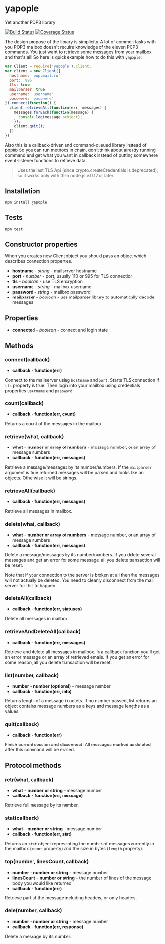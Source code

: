 # yapople
Yet another POP3 library

[![Build Status](https://travis-ci.org/agsh/yapople.png)](https://travis-ci.org/agsh/yapople)
[![Coverage Status](https://coveralls.io/repos/agsh/yapople/badge.svg?branch=master)](https://coveralls.io/r/agsh/yapople?branch=master)

The design propose of the library is simplicity. A lot of common tasks with you POP3 mailbox doesn't require knowledge of
the eleven POP3 commands. You just want to retrieve some messages from your mailbox and that's all! So here is quick
example how to do this with `yapople`:

```javascript
var Client = require('yapople').Client;
var client = new Client({
  hostname: 'pop.mail.ru'
  port:  995
  tls: true
  mailparser: true
  username: 'username'
  password: 'password'
}).connect(function() {
  client.retrieveAll(function(err, messages) {
    messages.forEach(function(message) {
      console.log(message.subject);
    });
    client.quit();
  })
})
```

Also this is a callback-driven and command-queued library instead of [poplib](https://github.com/ditesh/node-poplib)
So you can run methods in chain, don't think about already running command and get what you want in callback instead of
putting somewhere event-listener functions to retrieve data.

> Uses the last TLS Api (since crypto.createCredentials is deprecated),
> so it works only with then node.js v.0.12 or later.

## Installation
`npm install yapople`

## Tests
`npm test`

## Constructor properties
When you creates new Client object you should pass an object which describes connection properties.

* **hostname** - _string_ - mailserver hostname
* **port** - _number_ - port, usually 110 or 995 for TLS connection
* **tls** - _boolean_ - use TLS encryption
* **username** - _string_ - mailbox username
* **password** - _string_ - mailbox password
* **mailparser** - _boolean_ - use [mailparser](https://github.com/andris9/mailparser) library to automatically decode messages

## Properties

* **connected** - _boolean_ - connect and login state

## Methods

### connect(callback)
- **callback** - __function(err)__

Connect to the mailserver using `hostname` and `port`. Starts TLS connection if `tls` property is true.
Then login into your mailbox using credentials properties `username` and `password`.

### count(callback)
- **callback** - __function(err, count)__

Returns a count of the messages in the mailbox

### retrieve(what, callback)
- **what** - __number or array of numbers__ - message number, or an array of message numbers
- **callback** - __function(err, messages)__

Retrieve a message/messages by its number/numbers. If the `mailparser` argument is true returned messages will be parsed
and looks like an objects. Otherwise it will be strings.

### retrieveAll(callback)
- **callback** - __function(err, messages)__

Retrieve all messages in mailbox.

### delete(what, callback)
- **what** - __number or array of numbers__ - message number, or an array of message numbers
- **callback** - __function(err, messages)__

Delete a message/messages by its number/numbers.
If you delete several messages and get an error for some message, all you delete transaction will be reset.

Note that if your connection to the server is broken at all then the messages will not actually be deleted.
You need to cleanly disconnect from the mail server for this to happen.

### deleteAll(callback)
- **callback** - __function(err, statuses)__

Delete all messages in mailbox.

### retrieveAndDeleteAll(callback)
- **callback** - __function(err, messages)__

Retrieve and delete all messages in mailbox. In a callback function you'll get an error message or an array of
retrieved emails. If you get an error for some reason, all you delete transaction will be reset.

### list(number, callback)
- **number** - __number (optional)__ - message number
- **callback** - __function(err, info)__

Returns length of a message in octets. If no number passed, list returns an object contains message numbers as a keys
and message lengths as a values

### quit(callback)
- **callback** - __function(err)__

Finish current session and disconnect. All messages marked as deleted after this command will be erased.

## Protocol methods

### retr(what, callback)
- **what** - __number or string__ - message number
- **callback** - __function(err, message)__

Retrieve full message by its number.

### stat(callback)
- **what** - __number or string__ - message number
- **callback** - __function(err, stat)__

Returns an `stat` object representing the number of messages currently in the mailbox (`count` property)
and the size in bytes (`length` property).

### top(number, linesCount, callback)
- **number** - __number or string__ - message number
- **linesCount** - __number or string__ - the number of lines of the message body you would like returned
- **callback** - __function(err)__

Retrieve part of the message including headers, or only headers.

### dele(number, callback)
- **number** - __number or string__ - message number
- **callback** - __function(err, response)__

Delete a message by its number.